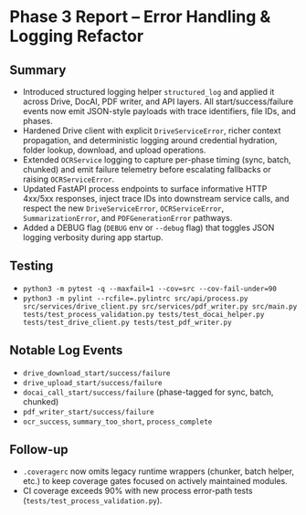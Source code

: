 # Phase 3 Report – Error Handling & Logging Refactor

## Summary
- Introduced structured logging helper `structured_log` and applied it across Drive, DocAI, PDF writer, and API layers. All start/success/failure events now emit JSON-style payloads with trace identifiers, file IDs, and phases.
- Hardened Drive client with explicit `DriveServiceError`, richer context propagation, and deterministic logging around credential hydration, folder lookup, download, and upload operations.
- Extended `OCRService` logging to capture per-phase timing (sync, batch, chunked) and emit failure telemetry before escalating fallbacks or raising `OCRServiceError`.
- Updated FastAPI process endpoints to surface informative HTTP 4xx/5xx responses, inject trace IDs into downstream service calls, and respect the new `DriveServiceError`, `OCRServiceError`, `SummarizationError`, and `PDFGenerationError` pathways.
- Added a DEBUG flag (`DEBUG` env or `--debug` flag) that toggles JSON logging verbosity during app startup.

## Testing
- `python3 -m pytest -q --maxfail=1 --cov=src --cov-fail-under=90`
- `python3 -m pylint --rcfile=.pylintrc src/api/process.py src/services/drive_client.py src/services/pdf_writer.py src/main.py tests/test_process_validation.py tests/test_docai_helper.py tests/test_drive_client.py tests/test_pdf_writer.py`

## Notable Log Events
- `drive_download_start/success/failure`
- `drive_upload_start/success/failure`
- `docai_call_start/success/failure` (phase-tagged for sync, batch, chunked)
- `pdf_writer_start/success/failure`
- `ocr_success`, `summary_too_short`, `process_complete`

## Follow-up
- `.coveragerc` now omits legacy runtime wrappers (chunker, batch helper, etc.) to keep coverage gates focused on actively maintained modules.
- CI coverage exceeds 90% with new process error-path tests (`tests/test_process_validation.py`).
